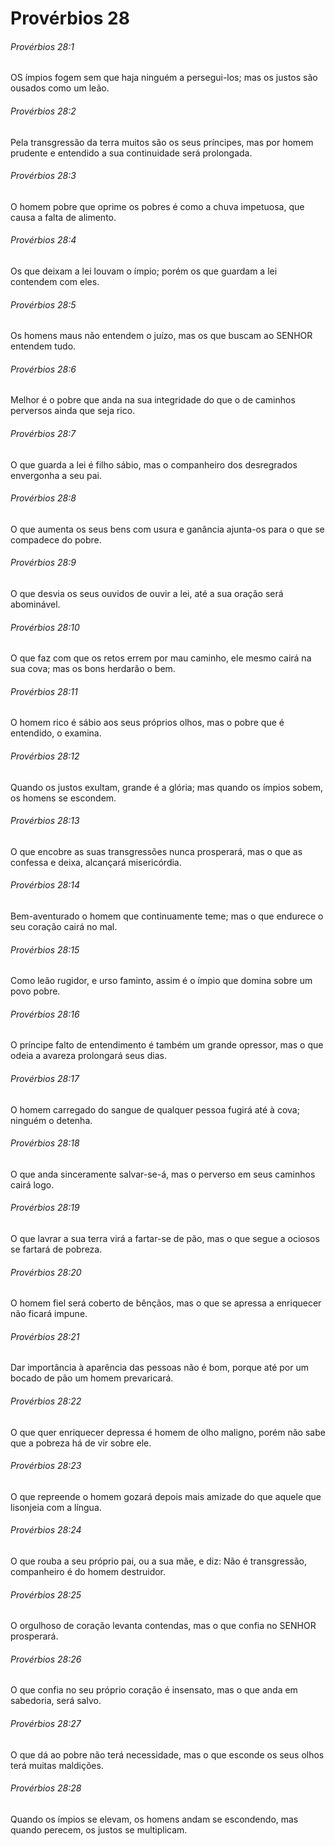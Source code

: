 # Provérbios 28

###### Provérbios 28:1

OS ímpios fogem sem que haja ninguém a persegui-los; mas os justos são ousados como um leão.

###### Provérbios 28:2

Pela transgressão da terra muitos são os seus príncipes, mas por homem prudente e entendido a sua continuidade será prolongada.

###### Provérbios 28:3

O homem pobre que oprime os pobres é como a chuva impetuosa, que causa a falta de alimento.

###### Provérbios 28:4

Os que deixam a lei louvam o ímpio; porém os que guardam a lei contendem com eles.

###### Provérbios 28:5

Os homens maus não entendem o juízo, mas os que buscam ao SENHOR entendem tudo.

###### Provérbios 28:6

Melhor é o pobre que anda na sua integridade do que o de caminhos perversos ainda que seja rico.

###### Provérbios 28:7

O que guarda a lei é filho sábio, mas o companheiro dos desregrados envergonha a seu pai.

###### Provérbios 28:8

O que aumenta os seus bens com usura e ganância ajunta-os para o que se compadece do pobre.

###### Provérbios 28:9

O que desvia os seus ouvidos de ouvir a lei, até a sua oração será abominável.

###### Provérbios 28:10

O que faz com que os retos errem por mau caminho, ele mesmo cairá na sua cova; mas os bons herdarão o bem.

###### Provérbios 28:11

O homem rico é sábio aos seus próprios olhos, mas o pobre que é entendido, o examina.

###### Provérbios 28:12

Quando os justos exultam, grande é a glória; mas quando os ímpios sobem, os homens se escondem.

###### Provérbios 28:13

O que encobre as suas transgressões nunca prosperará, mas o que as confessa e deixa, alcançará misericórdia.

###### Provérbios 28:14

Bem-aventurado o homem que continuamente teme; mas o que endurece o seu coração cairá no mal.

###### Provérbios 28:15

Como leão rugidor, e urso faminto, assim é o ímpio que domina sobre um povo pobre.

###### Provérbios 28:16

O príncipe falto de entendimento é também um grande opressor, mas o que odeia a avareza prolongará seus dias.

###### Provérbios 28:17

O homem carregado do sangue de qualquer pessoa fugirá até à cova; ninguém o detenha.

###### Provérbios 28:18

O que anda sinceramente salvar-se-á, mas o perverso em seus caminhos cairá logo.

###### Provérbios 28:19

O que lavrar a sua terra virá a fartar-se de pão, mas o que segue a ociosos se fartará de pobreza.

###### Provérbios 28:20

O homem fiel será coberto de bênçãos, mas o que se apressa a enriquecer não ficará impune.

###### Provérbios 28:21

Dar importância à aparência das pessoas não é bom, porque até por um bocado de pão um homem prevaricará.

###### Provérbios 28:22

O que quer enriquecer depressa é homem de olho maligno, porém não sabe que a pobreza há de vir sobre ele.

###### Provérbios 28:23

O que repreende o homem gozará depois mais amizade do que aquele que lisonjeia com a língua.

###### Provérbios 28:24

O que rouba a seu próprio pai, ou a sua mãe, e diz: Não é transgressão, companheiro é do homem destruidor.

###### Provérbios 28:25

O orgulhoso de coração levanta contendas, mas o que confia no SENHOR prosperará.

###### Provérbios 28:26

O que confia no seu próprio coração é insensato, mas o que anda em sabedoria, será salvo.

###### Provérbios 28:27

O que dá ao pobre não terá necessidade, mas o que esconde os seus olhos terá muitas maldições.

###### Provérbios 28:28

Quando os ímpios se elevam, os homens andam se escondendo, mas quando perecem, os justos se multiplicam.

